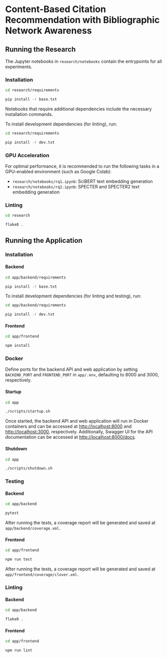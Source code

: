 # Content-Based Citation Recommendation with Bibliographic Network Awareness
## Running the Research
The Jupyter notebooks in `research/notebooks` contain the entrypoints for all experiments.

### Installation
```sh
cd research/requirements

pip install -r base.txt
```

Notebooks that require additional dependencies include the necessary installation commands.

To install development dependencies (for linting), run:

```sh
cd research/requirements

pip install -r dev.txt
```

### GPU Acceleration
For optimal performance, it is recommended to run the following tasks in a GPU-enabled environment (such as Google Colab):
- `research/notebooks/rq1.ipynb`: SciBERT text embedding generation
- `research/notebooks/rq2.ipynb`: SPECTER and SPECTER2 text embedding generation

### Linting
```sh
cd research

flake8 .
```

## Running the Application
### Installation
#### Backend
```sh
cd app/backend/requirements

pip install -r base.txt
```

To install development dependencies (for linting and testing), run:

```sh
cd app/backend/requirements

pip install -r dev.txt
```

#### Frontend
```sh
cd app/frontend

npm install
```

### Docker
Define ports for the backend API and web application by setting `BACKEND_PORT` and `FRONTEND_PORT` in `app/.env`, defaulting to 8000 and 3000, respectively.

#### Startup
```sh
cd app

./scripts/startup.sh
```

Once started, the backend API and web application will run in Docker containers and can be accessed at [http://localhost:8000](http://localhost:8000) and [http://localhost:3000](http://localhost:3000), respectively. Additionally, Swagger UI for the API documentation can be accessed at [http://localhost:8000/docs](http://localhost:8000/docs).

#### Shutdown
```sh
cd app

./scripts/shutdown.sh
```

### Testing
#### Backend
```sh
cd app/backend

pytest
```

After running the tests, a coverage report will be generated and saved at `app/backend/coverage.xml`.

#### Frontend
```sh
cd app/frontend

npm run test
```

After running the tests, a coverage report will be generated and saved at `app/frontend/coverage/clover.xml`.

### Linting
#### Backend
```sh
cd app/backend

flake8 .
```

#### Frontend
```sh
cd app/frontend

npm run lint
```